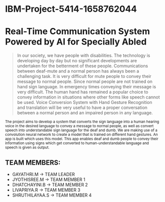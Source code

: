 # IBM-Project-5414-1658762044
# Real-Time Communication System Powered by AI for Specially Abled
>In our society, we have people with disabilities. The technology is developing day by day but no significant developments are undertaken for the betterment of these people. Communications between deaf-mute and a normal person has always been a challenging task. It is very difficult for mute people to convey their message to normal people. Since normal people are not trained on hand sign language. In emergency times conveying their message is very difficult. The human hand has remained a popular choice to convey information in situations where other forms like speech cannot be used. Voice Conversion System with Hand Gesture Recognition and translation will be very useful to have a proper conversation between a normal person and an impaired person in any language.

<sub> The project aims to develop a system that converts the sign language into a human hearing voice in the desired language to convey a message to normal people, as well as convert speech into understandable sign language for the deaf and dumb. We are making use of a convolution neural network to create a model that is trained on different hand gestures. An app is built which uses this model. This app enables deaf and dumb people to convey their information using signs which get converted to human-understandable language and speech is given as output. <sub>

## TEAM MEMBERS:
- GAYATHRI.M      -> TEAM LEADER
- JYOTHISREE.M    -> TEAM MEMBER 1
- DHATCHAYINI.B   -> TEAM MEMBER 2
- LIVAPRIYA.R     -> TEAM MEMBER 3
- SHRUTHILAYAA.S  -> TEAM MEMBER 4
